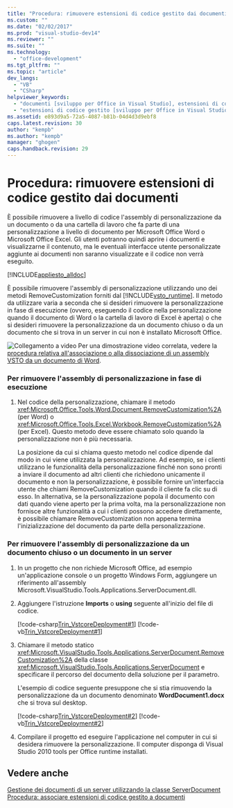 ```yaml
---
title: "Procedura: rimuovere estensioni di codice gestito dai documenti"
ms.custom: ""
ms.date: "02/02/2017"
ms.prod: "visual-studio-dev14"
ms.reviewer: ""
ms.suite: ""
ms.technology: 
  - "office-development"
ms.tgt_pltfrm: ""
ms.topic: "article"
dev_langs: 
  - "VB"
  - "CSharp"
helpviewer_keywords: 
  - "documenti [sviluppo per Office in Visual Studio], estensioni di codice gestito"
  - "estensioni di codice gestito [sviluppo per Office in Visual Studio], rimozione"
ms.assetid: e893d9a5-72a5-4087-b81b-04d4d3d9ebf8
caps.latest.revision: 30
author: "kempb"
ms.author: "kempb"
manager: "ghogen"
caps.handback.revision: 29
---
```

# Procedura: rimuovere estensioni di codice gestito dai documenti
  È possibile rimuovere a livello di codice l'assembly di personalizzazione da un documento o da una cartella di lavoro che fa parte di una personalizzazione a livello di documento per Microsoft Office Word o Microsoft Office Excel.  Gli utenti potranno quindi aprire i documenti e visualizzarne il contenuto, ma le eventuali interfacce utente personalizzate aggiunte ai documenti non saranno visualizzate e il codice non verrà eseguito.  
  
 [!INCLUDE[appliesto_alldoc](../vsto/includes/appliesto-alldoc-md.md)]  
  
 È possibile rimuovere l'assembly di personalizzazione utilizzando uno dei metodi RemoveCustomization forniti dal [!INCLUDE[vsto_runtime](../vsto/includes/vsto-runtime-md.md)].  Il metodo da utilizzare varia a seconda che si desideri rimuovere la personalizzazione in fase di esecuzione \(ovvero, eseguendo il codice nella personalizzazione quando il documento di Word o la cartella di lavoro di Excel è aperta\) o che si desideri rimuovere la personalizzazione da un documento chiuso o da un documento che si trova in un server in cui non è installato Microsoft Office.  
  
 ![Collegamento a video](~/data-tools/media/playvideo.gif "Collegamento a video") Per una dimostrazione video correlata, vedere la [procedura relativa all'associazione o alla dissociazione di un assembly VSTO da un documento di Word](http://go.microsoft.com/fwlink/?LinkId=136782).  
  
### Per rimuovere l'assembly di personalizzazione in fase di esecuzione  
  
1.  Nel codice della personalizzazione, chiamare il metodo <xref:Microsoft.Office.Tools.Word.Document.RemoveCustomization%2A> \(per Word\) o <xref:Microsoft.Office.Tools.Excel.Workbook.RemoveCustomization%2A> \(per Excel\).  Questo metodo deve essere chiamato solo quando la personalizzazione non è più necessaria.  
  
     La posizione da cui si chiama questo metodo nel codice dipende dal modo in cui viene utilizzata la personalizzazione.  Ad esempio, se i clienti utilizzano le funzionalità della personalizzazione finché non sono pronti a inviare il documento ad altri clienti che richiedono unicamente il documento e non la personalizzazione, è possibile fornire un'interfaccia utente che chiami RemoveCustomization quando il cliente fa clic su di esso.  In alternativa, se la personalizzazione popola il documento con dati quando viene aperto per la prima volta, ma la personalizzazione non fornisce altre funzionalità a cui i clienti possono accedere direttamente, è possibile chiamare RemoveCustomization non appena termina l'inizializzazione del documento da parte della personalizzazione.  
  
### Per rimuovere l'assembly di personalizzazione da un documento chiuso o un documento in un server  
  
1.  In un progetto che non richiede Microsoft Office, ad esempio un'applicazione console o un progetto Windows Form, aggiungere un riferimento all'assembly Microsoft.VisualStudio.Tools.Applications.ServerDocument.dll.  
  
2.  Aggiungere l'istruzione **Imports** o **using** seguente all'inizio del file di codice.  
  
     [!code-csharp[Trin_VstcoreDeployment#1](../snippets/csharp/VS_Snippets_OfficeSP/Trin_VstcoreDeployment/CS/Program.cs#1)]
     [!code-vb[Trin_VstcoreDeployment#1](../snippets/visualbasic/VS_Snippets_OfficeSP/Trin_VstcoreDeployment/VB/Program.vb#1)]  
  
3.  Chiamare il metodo statico <xref:Microsoft.VisualStudio.Tools.Applications.ServerDocument.RemoveCustomization%2A> della classe <xref:Microsoft.VisualStudio.Tools.Applications.ServerDocument> e specificare il percorso del documento della soluzione per il parametro.  
  
     L'esempio di codice seguente presuppone che si stia rimuovendo la personalizzazione da un documento denominato **WordDocument1.docx** che si trova sul desktop.  
  
     [!code-csharp[Trin_VstcoreDeployment#2](../snippets/csharp/VS_Snippets_OfficeSP/Trin_VstcoreDeployment/CS/Program.cs#2)]
     [!code-vb[Trin_VstcoreDeployment#2](../snippets/visualbasic/VS_Snippets_OfficeSP/Trin_VstcoreDeployment/VB/Program.vb#2)]  
  
4.  Compilare il progetto ed eseguire l'applicazione nel computer in cui si desidera rimuovere la personalizzazione.  Il computer disponga di Visual Studio 2010 tools per Office runtime installati.  
  
## Vedere anche  
 [Gestione dei documenti di un server utilizzando la classe ServerDocument](../vsto/managing-documents-on-a-server-by-using-the-serverdocument-class.md)   
 [Procedura: associare estensioni di codice gestito a documenti](../vsto/how-to-attach-managed-code-extensions-to-documents.md)  
  
  